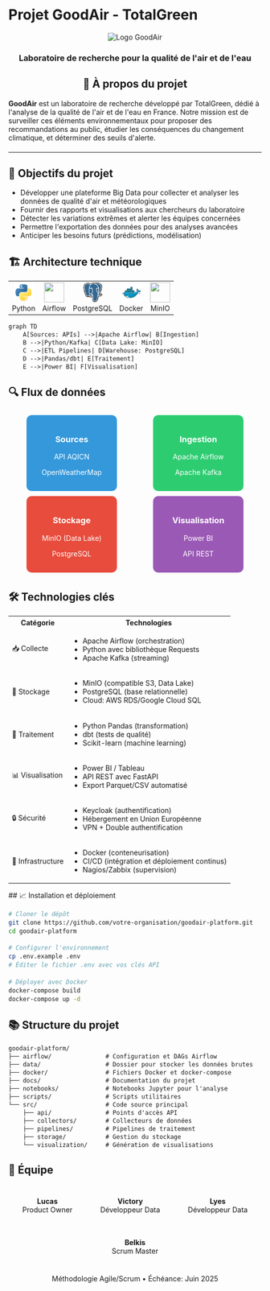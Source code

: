 
# Projet GoodAir - TotalGreen

<div align="center">
  <img src="https://via.placeholder.com/150x150" alt="Logo GoodAir" width="150" height="150"/>
  <h3>Laboratoire de recherche pour la qualité de l'air et de l'eau</h3>
</div>

<div style="margin: 20px 0;">
  <h2 align="center">🌿 À propos du projet</h2>
  <p>
    <b>GoodAir</b> est un laboratoire de recherche développé par TotalGreen, dédié à l'analyse de la qualité de l'air et de l'eau en France. Notre mission est de surveiller ces éléments environnementaux pour proposer des recommandations au public, étudier les conséquences du changement climatique, et déterminer des seuils d'alerte.
  </p>
</div>

<hr />

## 🎯 Objectifs du projet

- Développer une plateforme Big Data pour collecter et analyser les données de qualité d'air et météorologiques
- Fournir des rapports et visualisations aux chercheurs du laboratoire
- Détecter les variations extrêmes et alerter les équipes concernées
- Permettre l'exportation des données pour des analyses avancées
- Anticiper les besoins futurs (prédictions, modélisation)

## 🏗️ Architecture technique

<div align="center">
  <table>
    <tr>
      <td align="center"><img src="https://raw.githubusercontent.com/devicons/devicon/master/icons/python/python-original.svg" width="40" height="40"/><br>Python</td>
      <td align="center"><img src="https://cdn.worldvectorlogo.com/logos/apache-airflow.svg" width="40" height="40"/><br>Airflow</td>
      <td align="center"><img src="https://raw.githubusercontent.com/devicons/devicon/master/icons/postgresql/postgresql-original.svg" width="40" height="40"/><br>PostgreSQL</td>
      <td align="center"><img src="https://raw.githubusercontent.com/devicons/devicon/master/icons/docker/docker-original.svg" width="40" height="40"/><br>Docker</td>
      <td align="center"><img src="https://cdn.jsdelivr.net/gh/devicons/devicon/icons/amazonwebservices/amazonwebservices-original.svg" width="40" height="40"/><br>MinIO</td>
    </tr>
  </table>
</div>

```mermaid
graph TD
    A[Sources: APIs] -->|Apache Airflow| B[Ingestion]
    B -->|Python/Kafka| C[Data Lake: MinIO]
    C -->|ETL Pipelines| D[Warehouse: PostgreSQL]
    D -->|Pandas/dbt| E[Traitement]
    E -->|Power BI| F[Visualisation]
```

## 🔍 Flux de données

<div align="center">
  <div style="display: flex; justify-content: space-around; flex-wrap: wrap; margin: 20px 0;">
    <div style="width: 150px; text-align: center; padding: 15px; margin: 5px; background-color: #3498db; color: white; border-radius: 10px;">
      <h3>Sources</h3>
      <p>API AQICN</p>
      <p>OpenWeatherMap</p>
    </div>
    <div style="width: 150px; text-align: center; padding: 15px; margin: 5px; background-color: #2ecc71; color: white; border-radius: 10px;">
      <h3>Ingestion</h3>
      <p>Apache Airflow</p>
      <p>Apache Kafka</p>
    </div>
    <div style="width: 150px; text-align: center; padding: 15px; margin: 5px; background-color: #e74c3c; color: white; border-radius: 10px;">
      <h3>Stockage</h3>
      <p>MinIO (Data Lake)</p>
      <p>PostgreSQL</p>
    </div>
    <div style="width: 150px; text-align: center; padding: 15px; margin: 5px; background-color: #9b59b6; color: white; border-radius: 10px;">
      <h3>Visualisation</h3>
      <p>Power BI</p>
      <p>API REST</p>
    </div>
  </div>
</div>

## 🛠️ Technologies clés
<div align="center">
<table>
  <tr>
    <th>Catégorie</th>
    <th>Technologies</th>
  </tr>
  <tr>
    <td>📥 Collecte</td>
    <td>
      <ul>
        <li>Apache Airflow (orchestration)</li>
        <li>Python avec bibliothèque Requests</li>
        <li>Apache Kafka (streaming)</li>
      </ul>
    </td>
  </tr>
  <tr>
    <td>💾 Stockage</td>
    <td>
      <ul>
        <li>MinIO (compatible S3, Data Lake)</li>
        <li>PostgreSQL (base relationnelle)</li>
        <li>Cloud: AWS RDS/Google Cloud SQL</li>
      </ul>
    </td>
  </tr>
  <tr>
    <td>🔄 Traitement</td>
    <td>
      <ul>
        <li>Python Pandas (transformation)</li>
        <li>dbt (tests de qualité)</li>
        <li>Scikit-learn (machine learning)</li>
      </ul>
    </td>
  </tr>
  <tr>
    <td>📊 Visualisation</td>
    <td>
      <ul>
        <li>Power BI / Tableau</li>
        <li>API REST avec FastAPI</li>
        <li>Export Parquet/CSV automatisé</li>
      </ul>
    </td>
  </tr>
  <tr>
    <td>🔒 Sécurité</td>
    <td>
      <ul>
        <li>Keycloak (authentification)</li>
        <li>Hébergement en Union Européenne</li>
        <li>VPN + Double authentification</li>
      </ul>
    </td>
  </tr>
  <tr>
    <td>🔧 Infrastructure</td>
    <td>
      <ul>
        <li>Docker (conteneurisation)</li>
        <li>CI/CD (intégration et déploiement continus)</li>
        <li>Nagios/Zabbix (supervision)</li>
      </ul>
    </td>
  </tr>
</table>
</div>
## 📈 Installation et déploiement

```bash
# Cloner le dépôt
git clone https://github.com/votre-organisation/goodair-platform.git
cd goodair-platform

# Configurer l'environnement
cp .env.example .env
# Éditer le fichier .env avec vos clés API

# Déployer avec Docker
docker-compose build
docker-compose up -d
```

## 📚 Structure du projet

```
goodair-platform/
├── airflow/               # Configuration et DAGs Airflow
├── data/                  # Dossier pour stocker les données brutes
├── docker/                # Fichiers Docker et docker-compose
├── docs/                  # Documentation du projet
├── notebooks/             # Notebooks Jupyter pour l'analyse
├── scripts/               # Scripts utilitaires
└── src/                   # Code source principal
    ├── api/               # Points d'accès API
    ├── collectors/        # Collecteurs de données
    ├── pipelines/         # Pipelines de traitement
    ├── storage/           # Gestion du stockage
    └── visualization/     # Génération de visualisations
```

## 👥 Équipe

<div style="display: flex; justify-content: space-around; flex-wrap: wrap;">
  <div style="text-align: center; margin: 10px;">
    <p><b>Lucas</b><br>Product Owner</p>
  </div>
  <div style="text-align: center; margin: 10px;">
    <p><b>Victory</b><br>Développeur Data</p>
  </div>
  <div style="text-align: center; margin: 10px;">
    <p><b>Lyes</b><br>Développeur Data</p>
  </div>
  <div style="text-align: center; margin: 10px;">
    <p><b>Belkis</b><br>Scrum Master</p>
  </div>
</div>

<div align="center">
  <p>Méthodologie Agile/Scrum • Échéance: Juin 2025</p>
</div>
